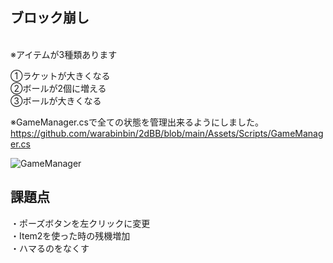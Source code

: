 ## ブロック崩し


<!-- https://user-images.githubusercontent.com/64608456/224575322-f85dd9be-5aa5-4379-846c-92f8807f6020.mp4-->


</BR>
※アイテムが3種類あります</BR>


①ラケットが大きくなる</BR>
②ボールが2個に増える</BR>
③ボールが大きくなる</BR>

※GameManager.csで全ての状態を管理出来るようにしました。</BR>
https://github.com/warabinbin/2dBB/blob/main/Assets/Scripts/GameManager.cs

![GameManager](https://user-images.githubusercontent.com/64608456/224575249-3728df0d-6858-4fe5-a485-c6d1f23e25cf.JPG)

## 課題点
・ポーズボタンを左クリックに変更</Br>
・Item2を使った時の残機増加　</Br>
・ハマるのをなくす
